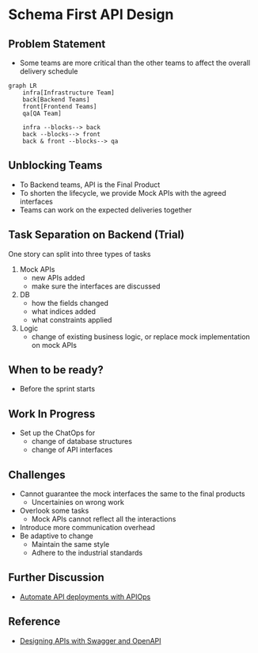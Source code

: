 # Schema First API Design

## Problem Statement
- Some teams are more critical than the other teams to affect the overall delivery schedule

```mermaid
graph LR
    infra[Infrastructure Team]
    back[Backend Teams]
    front[Frontend Teams]
    qa[QA Team]

    infra --blocks--> back
    back --blocks--> front
    back & front --blocks--> qa
```

## Unblocking Teams
- To Backend teams, API is the Final Product
- To shorten the lifecycle, we provide Mock APIs with the agreed interfaces
- Teams can work on the expected deliveries together

## Task Separation on Backend (Trial)

One story can split into three types of tasks

1. Mock APIs
    - new APIs added
    - make sure the interfaces are discussed
2. DB
    - how the fields changed
    - what indices added
    - what constraints applied
3. Logic
    - change of existing business logic, or replace mock implementation on mock APIs

## When to be ready?

- Before the sprint starts

## Work In Progress

- Set up the ChatOps for
    - change of database structures
    - change of API interfaces

## Challenges

- Cannot guarantee the mock interfaces the same to the final products
    - Uncertainies on wrong work 
- Overlook some tasks
    - Mock APIs cannot reflect all the interactions
- Introduce more communication overhead
- Be adaptive to change
    - Maintain the same style
    - Adhere to the industrial standards

## Further Discussion

- [Automate API deployments with APIOps](https://learn.microsoft.com/en-us/azure/architecture/example-scenario/devops/automated-api-deployments-apiops "https://learn.microsoft.com/en-us/azure/architecture/example-scenario/devops/automated-api-deployments-apiops")

## Reference

- [Designing APIs with Swagger and OpenAPI](https://www.manning.com/books/designing-apis-with-swagger-and-openapi "https://www.manning.com/books/designing-apis-with-swagger-and-openapi")

